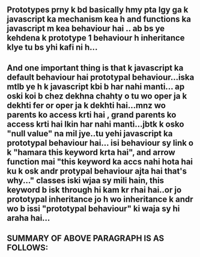 ## Prototypes prny k bd basically hmy pta lgy ga k javascript ka mechanism kea h and functions ka javascript m kea behaviour hai .. ab bs ye kehdena k prototype 1 behaviour h inheritance klye tu bs yhi kafi ni h...

## And one important thing is that k javascript ka default behaviour hai prototypal behaviour...iska mtlb ye h k javascript kbi b har nahi manti... ap oski koi b chez dekhna chahty o tu wo oper ja k dekhti fer or oper ja k dekhti hai...mnz wo parents ko access krti hai , grand parents ko access krti hai lkin har nahi manti...jbtk k osko "null value" na mil jye..tu yehi javascript ka prototypal behaviour hai... isi behaviour sy link o k "hamara this keyword krta hai", and arrow function mai "this keyword ka accs nahi hota hai ku k osk andr protypal behaviour ajta hai that's why..." classes iski wjaa sy mili hain, this keyword b isk through hi kam kr rhai hai..or jo prototypal inheritance jo h wo inheritance k andr wo b issi "prototypal behaviour" ki waja sy hi araha hai...

<!-- Javascript kabi b har nahi manti... iski ko e hum inheritance b bolty hain mnz prototypal inheritance... -->

<!-- Javascript k andr hr chez hi apny apmai 1 object hai...

Example k mery ps 1 "Array" hai and array k andr mery ps object h javascript m tu "object" k andr kea hoga?? tu iska
answer ye k object k andr kuch b ni hoga....mtlb isk andr protype ka reference ata hai jo k "null" hota hai...
essy hi smjo "String" hai and string k andr b "object" hi hai..and same "object" k andr h prototype ka reference o ga jo k "null" hai...-->

## SUMMARY OF ABOVE PARAGRAPH IS AS FOLLOWS:

<!-- "Array" k andr =====> "Object" hai ===> and object k andr h "null" -->
<!-- "String" k andr =====> "Object" hai ===> and object k andr h "null "-->
<!-- "Function" k andr ====> "Object" hai ===> and object 
andr h "null"-->
